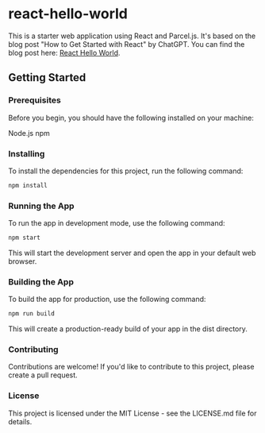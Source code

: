 # react-hello-world

This is a starter web application using React and Parcel.js. It's based on the blog post "How to Get Started with React" by ChatGPT. You can find the blog post here: [React Hello World](http://blog.jesperkihlberg.dk/index.php/2023/03/02/getting-started-with-react/).

## Getting Started

### Prerequisites

Before you begin, you should have the following installed on your machine:

Node.js
npm

### Installing

To install the dependencies for this project, run the following command:

```bash
npm install
```

### Running the App

To run the app in development mode, use the following command:

```bash
npm start
```

This will start the development server and open the app in your default web browser.

### Building the App

To build the app for production, use the following command:

```bash
npm run build
```

This will create a production-ready build of your app in the dist directory.

### Contributing

Contributions are welcome! If you'd like to contribute to this project, please create a pull request.

### License

This project is licensed under the MIT License - see the LICENSE.md file for details.
